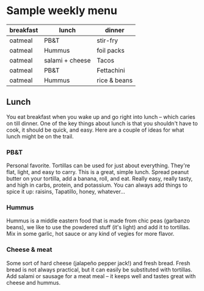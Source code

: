 # Sample weekly menu

| breakfast | lunch  | dinner |
| -----     | -----  | ------- |
| oatmeal   | PB&T   | stir-fry |
| oatmeal   | Hummus | foil packs |
| oatmeal   | salami + cheese | Tacos |
| oatmeal   | PB&T   | Fettachini |
| oatmeal   | Hummus | rice & beans |

## Lunch
You eat breakfast when you wake up and go right into lunch – which caries on till dinner. One of the key things about lunch is that you shouldn't have to cook, it should be quick, and easy. Here are a couple of ideas for what lunch might be on the trail.

### PB&T
Personal favorite. Tortillas can be used for just about everything. They're flat, light, and easy to carry. This is a great, simple lunch. Spread peanut butter on your tortilla, add a banana, roll, and eat. Really easy, really tasty, and high in carbs, protein, and potassium. You can always add things to spice it up: raisins, Tapatillo, honey, whatever…

### Hummus
Hummus is a middle eastern food that is made from chic peas (garbanzo beans), we like to use the powdered stuff (it's light) and add it to tortillas. Mix in some garlic, hot sauce or any kind of vegies for more flavor.

### Cheese & meat
Some sort of hard cheese (jalapeño pepper jack!) and fresh bread. Fresh bread is not always practical, but it can easily be substituted with tortillas. Add salami or sausage for a meat meal – it keeps well and tastes great with cheese and hummus.

